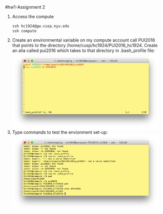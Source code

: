 #hw1-Assignment 2
1. Access the compute
	```
	ssh hc1924@gw.cusp.nyu.edu
	ssh compute
	```
2. Create an environmental variable on my compute account call PUI2016 that points to the directory 
/home/cusp/hc1924/PUI2016_hc1924. Create an alia called pui2016 which takes to that directory in .bash_profile file:
![Screenshot 1 Assignment 2: my .bash_profile](HW1_SS1.png)
3. Type commands to test the envionment set-up:
![Screenshot 1 Assignment 2: my .set up](HW1_SS2.png)
